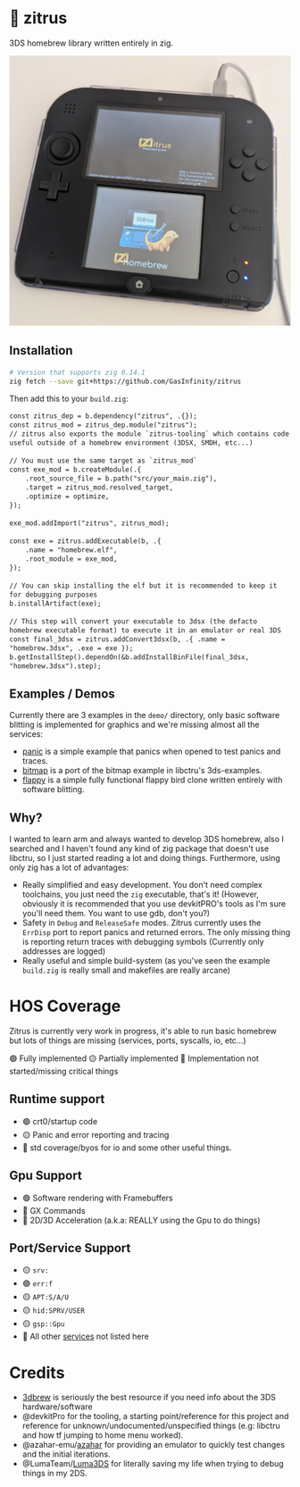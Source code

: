 # 🍊 zitrus

3DS homebrew library written entirely in zig.

![bitmap example in a 2ds](https://github.com/GasInfinity/zitrus/blob/main/docs/images/bitmap-2ds.png?raw=true)

## Installation

```bash
# Version that supports zig 0.14.1
zig fetch --save git+https://github.com/GasInfinity/zitrus
```

Then add this to your `build.zig`:
```zig
const zitrus_dep = b.dependency("zitrus", .{});
const zitrus_mod = zitrus_dep.module("zitrus");
// zitrus also exports the module `zitrus-tooling` which contains code useful outside of a homebrew environment (3DSX, SMDH, etc...)

// You must use the same target as `zitrus_mod`
const exe_mod = b.createModule(.{
    .root_source_file = b.path("src/your_main.zig"),
    .target = zitrus_mod.resolved_target,
    .optimize = optimize,
});

exe_mod.addImport("zitrus", zitrus_mod);

const exe = zitrus.addExecutable(b, .{
    .name = "homebrew.elf",
    .root_module = exe_mod,
});

// You can skip installing the elf but it is recommended to keep it for debugging purposes
b.installArtifact(exe);

// This step will convert your executable to 3dsx (the defacto homebrew executable format) to execute it in an emulator or real 3DS
const final_3dsx = zitrus.addConvert3dsx(b, .{ .name = "homebrew.3dsx", .exe = exe });
b.getInstallStep().dependOn(&b.addInstallBinFile(final_3dsx, "homebrew.3dsx").step);
```

## Examples / Demos
Currently there are 3 examples in the `demo/` directory, only basic software blitting is implemented for graphics and we're missing almost all the services:
- [panic](demo/panic/) is a simple example that panics when opened to test panics and traces.
- [bitmap](demo/bitmap/) is a port of the bitmap example in libctru's 3ds-examples.
- [flappy](demo/flappy) is a simple fully functional flappy bird clone written entirely with software blitting.

## Why?
I wanted to learn arm and always wanted to develop 3DS homebrew, also I searched and I haven't found any kind of zig package that doesn't use libctru, so I just started reading a lot and doing things. Furthermore, using only zig has a lot of advantages:
- Really simplified and easy development. You don't need complex toolchains, you just need the `zig` executable, that's it! (However, obviously it is recommended that you use devkitPRO's tools as I'm sure you'll need them. You want to use gdb, don't you?)
- Safety in `Debug` and `ReleaseSafe` modes. Zitrus currently uses the `ErrDisp` port to report panics and returned errors. The only missing thing is reporting return traces with debugging symbols (Currently only addresses are logged)
- Really useful and simple build-system (as you've seen the example `build.zig` is really small and makefiles are really arcane)

# HOS Coverage
Zitrus is currently very work in progress, it's able to run basic homebrew but lots of things are missing (services, ports, syscalls, io, etc...)

🟢 Fully implemented
🟡 Partially implemented
🔴 Implementation not started/missing critical things

## Runtime support
- 🟢 crt0/startup code
- 🟡 Panic and error reporting and tracing
- 🔴 std coverage/byos for io and some other useful things.

## Gpu Support

- 🟢 Software rendering with Framebuffers
- 🔴 GX Commands
- 🔴 2D/3D Acceleration (a.k.a: REALLY using the Gpu to do things)

## Port/Service Support

- 🟡 `srv:`
- 🟢 `err:f`
- 🟡 `APT:S/A/U`
- 🟡 `hid:SPRV/USER`
- 🟡 `gsp::Gpu`
- 🔴 All other [services](https://www.3dbrew.org/wiki/Services_API) not listed here

# Credits
- [3dbrew](https://www.3dbrew.org/wiki/Main_Page) is seriously the best resource if you need info about the 3DS hardware/software
- @devkitPro for the tooling, a starting point/reference for this project and reference for unknown/undocumented/unspecified things (e.g: libctru and how tf jumping to home menu worked).
- @azahar-emu/[azahar](https://github.com/azahar-emu/azahar) for providing an emulator to quickly test changes and the initial iterations.
- @LumaTeam/[Luma3DS](https://github.com/LumaTeam/Luma3DS/) for literally saving my life when trying to debug things in my 2DS.
